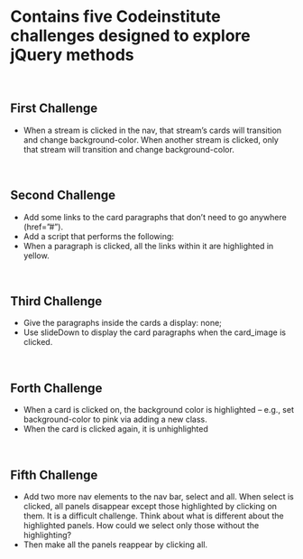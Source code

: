# Contains five Codeinstitute challenges designed to explore jQuery methods

<br>

## First Challenge

- When a stream is clicked in the nav, that stream’s cards will transition and change background-color. When another stream is clicked, only that stream will transition and change background-color.

<br>

## Second Challenge

- Add some links to the card paragraphs that don’t need to go anywhere (href=”#”).
- Add a script that performs the following:
- When a paragraph is clicked, all the links within it are highlighted in yellow.

<br>

## Third Challenge

- Give the paragraphs inside the cards a display: none;
- Use slideDown to display the card paragraphs when the card_image is clicked.

<br>

## Forth Challenge

- When a card is clicked on, the background color is highlighted – e.g., set background-color to pink via adding a new class.
- When the card is clicked again, it is unhighlighted

<br>

## Fifth Challenge

- Add two more nav elements to the nav bar, select and all. When select is clicked, all panels disappear except those highlighted by clicking on them. It is a difficult challenge. Think about what is different about the highlighted panels. How could we select only those without the highlighting?
- Then make all the panels reappear by clicking all.

